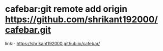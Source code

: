 # cafebar:git remote add origin https://github.com/shrikant192000/cafebar.git
link:-  https://shrikant192000.github.io/cafebar/
